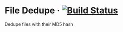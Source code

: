 # File Dedupe &middot; [![Build Status](https://travis-ci.org/FoRVaiS/file-dedupe.svg?branch=master)](https://travis-ci.org/FoRVaiS/file-dedupe)

Dedupe files with their MD5 hash
